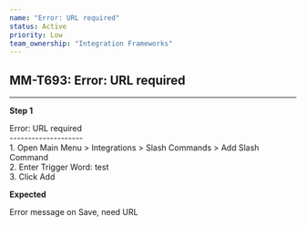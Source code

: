 ```yaml
---
name: "Error: URL required"
status: Active
priority: Low
team_ownership: "Integration Frameworks"
---
```


## MM-T693: Error: URL required

---

**Step 1**

Error: URL required\
\--------------------\
1\. Open Main Menu > Integrations > Slash Commands > Add Slash Command\
2\. Enter Trigger Word: test\
3\. Click Add

**Expected**

Error message on Save, need URL
